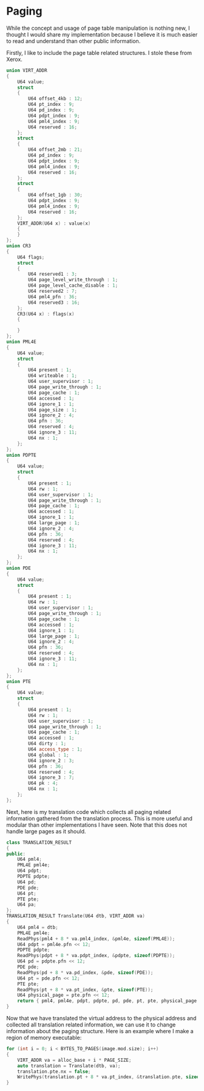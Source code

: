 # Paging

While the concept and usage of page table manipulation is nothing new, I thought I would share my implementation because I believe it is much easier to read and understand than other public information.

Firstly, I like to include the page table related structures. I stole these from Xerox.
```cpp
union VIRT_ADDR
{
	U64 value;
	struct
	{
		U64 offset_4kb : 12;
		U64 pt_index : 9;
		U64 pd_index : 9;
		U64 pdpt_index : 9;
		U64 pml4_index : 9;
		U64 reserved : 16;
	};
	struct
	{
		U64 offset_2mb : 21;
		U64 pd_index : 9;
		U64 pdpt_index : 9;
		U64 pml4_index : 9;
		U64 reserved : 16;
	};
	struct
	{
		U64 offset_1gb : 30;
		U64 pdpt_index : 9;
		U64 pml4_index : 9;
		U64 reserved : 16;
	};
	VIRT_ADDR(U64 x) : value(x)
	{
	}
};
union CR3
{
	U64 flags;
	struct
	{
		U64 reserved1 : 3;
		U64 page_level_write_through : 1;
		U64 page_level_cache_disable : 1;
		U64 reserved2 : 7;
		U64 pml4_pfn : 36;
		U64 reserved3 : 16;
	};
	CR3(U64 x) : flags(x)
	{

	}
};
union PML4E
{
	U64 value;
	struct
	{
		U64 present : 1;
		U64 writeable : 1;
		U64 user_supervisor : 1;
		U64 page_write_through : 1;
		U64 page_cache : 1;
		U64 accessed : 1;
		U64 ignore_1 : 1;
		U64 page_size : 1;
		U64 ignore_2 : 4;
		U64 pfn : 36;
		U64 reserved : 4;
		U64 ignore_3 : 11;
		U64 nx : 1;
	};
};
union PDPTE
{
	U64 value;
	struct
	{
		U64 present : 1;
		U64 rw : 1;
		U64 user_supervisor : 1;
		U64 page_write_through : 1;
		U64 page_cache : 1;
		U64 accessed : 1;
		U64 ignore_1 : 1;
		U64 large_page : 1;
		U64 ignore_2 : 4;
		U64 pfn : 36;
		U64 reserved : 4;
		U64 ignore_3 : 11;
		U64 nx : 1;
	};
};
union PDE
{
	U64 value;
	struct
	{
		U64 present : 1;
		U64 rw : 1;
		U64 user_supervisor : 1;
		U64 page_write_through : 1;
		U64 page_cache : 1;
		U64 accessed : 1;
		U64 ignore_1 : 1;
		U64 large_page : 1;
		U64 ignore_2 : 4;
		U64 pfn : 36;
		U64 reserved : 4;
		U64 ignore_3 : 11;
		U64 nx : 1;
	};
};
union PTE
{
	U64 value;
	struct
	{
		U64 present : 1;
		U64 rw : 1;
		U64 user_supervisor : 1;
		U64 page_write_through : 1;
		U64 page_cache : 1;
		U64 accessed : 1;
		U64 dirty : 1;
		U64 access_type : 1;
		U64 global : 1;
		U64 ignore_2 : 3;
		U64 pfn : 36;
		U64 reserved : 4;
		U64 ignore_3 : 7;
		U64 pk : 4;
		U64 nx : 1;
	};
};
```
Next, here is my translation code which collects all paging related information gathered from the translation process. This is more useful and modular than other implementations I have seen. Note that this does not handle large pages as it should.
```cpp
class TRANSLATION_RESULT
{
public:
	U64 pml4;
	PML4E pml4e;
	U64 pdpt;
	PDPTE pdpte;
	U64 pd;
	PDE pde;
	U64 pt;
	PTE pte;
	U64 pa;
};
TRANSLATION_RESULT Translate(U64 dtb, VIRT_ADDR va)
{
	U64 pml4 = dtb;
	PML4E pml4e;
	ReadPhys(pml4 + 8 * va.pml4_index, &pml4e, sizeof(PML4E));
	U64 pdpt = pml4e.pfn << 12;
	PDPTE pdpte;
	ReadPhys(pdpt + 8 * va.pdpt_index, &pdpte, sizeof(PDPTE));
	U64 pd = pdpte.pfn << 12;
	PDE pde;
	ReadPhys(pd + 8 * va.pd_index, &pde, sizeof(PDE));
	U64 pt = pde.pfn << 12;
	PTE pte;
	ReadPhys(pt + 8 * va.pt_index, &pte, sizeof(PTE));
	U64 physical_page = pte.pfn << 12;
	return { pml4, pml4e, pdpt, pdpte, pd, pde, pt, pte, physical_page + va.offset_4kb };
}
```
Now that we have translated the virtual address to the physical address and collected all translation related information, we can use it to change information about the paging structure.
Here is an example where I make a region of memory executable:
```cpp
for (int i = 0; i < BYTES_TO_PAGES(image.mod.size); i++)
{
	VIRT_ADDR va = alloc_base + i * PAGE_SIZE;
	auto translation = Translate(dtb, va);
	translation.pte.nx = false;
	WritePhys(translation.pt + 8 * va.pt_index, &translation.pte, sizeof(PTE));
}
```

